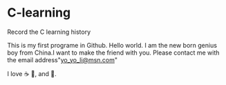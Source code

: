 # C-learning
Record the C learning history

This is my first programe in Github.
Hello world. I am the new born genius boy from China.I want to make the friend with you.
Please contact me with the email address"yo_yo_li@msn.com"

I love :coffee: :pizza:, and :dancer:.
